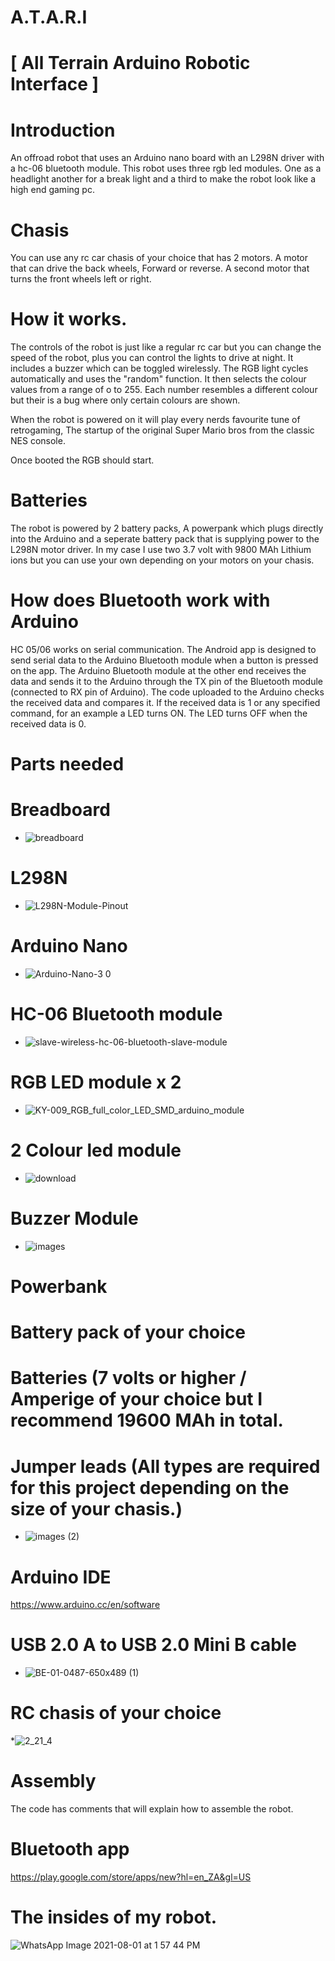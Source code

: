 # A.T.A.R.I 

# [ All Terrain Arduino Robotic Interface ]

# Introduction

An offroad robot that uses an Arduino nano board with an L298N driver with a hc-06 bluetooth module.
This robot uses three rgb led modules.
One as a headlight another for a break light and a third to make the robot look like a high end gaming pc.

# Chasis

You can use any rc car chasis of your choice that has 2 motors.
A motor that can drive the back wheels, Forward or reverse.
A second motor that turns the front wheels left or right.

# How it works.

The controls of the robot is just like a regular rc car but you can change the speed of the robot,
plus you can control the lights to drive at night. It includes a buzzer which can be toggled wirelessly.
The RGB light cycles automatically and uses the "random" 
function. It then selects the colour values from a range of o to 255. Each number resembles a different colour
but their is a bug where only certain colours are shown.

When the robot is powered on it will play every nerds favourite tune of retrogaming, The startup of the original
Super Mario bros from the classic NES console.

Once booted the RGB should start.

# Batteries

The robot is powered by 2 battery packs, A powerpank which plugs directly into the Arduino and a seperate battery pack that is supplying power to the L298N motor driver.
In my case I use two 3.7 volt with 9800 MAh Lithium ions but you can use your own depending on your motors on your chasis.

# How does Bluetooth work with Arduino

HC 05/06 works on serial communication. The Android app is designed to send serial data to the Arduino Bluetooth module when a button is pressed on the app. The Arduino Bluetooth module at the other end receives the data and sends it to the Arduino through the TX pin of the Bluetooth module (connected to RX pin of Arduino). The code uploaded to the Arduino checks the received data and compares it. If the received data is 1 or any specified command, for an example a LED turns ON. The LED turns OFF when the received data is 0. 

# Parts needed

# Breadboard

* ![breadboard](https://user-images.githubusercontent.com/82398683/127671656-f9e62d1d-fa0b-447b-95b4-b6ba1ad2a97a.jpg)

# L298N

* ![L298N-Module-Pinout](https://user-images.githubusercontent.com/82398683/127672154-277cac67-bf73-450f-b9e5-dc42ed50596c.jpg)

# Arduino Nano

* ![Arduino-Nano-3 0](https://user-images.githubusercontent.com/82398683/127672410-e96319b3-2582-42f8-99f3-f3f3e5a1fe02.jpg)

# HC-06 Bluetooth module

* ![slave-wireless-hc-06-bluetooth-slave-module](https://user-images.githubusercontent.com/82398683/127672620-f62c6021-84cd-4932-942f-e80fc319c94b.jpg)

# RGB LED module x 2

* ![KY-009_RGB_full_color_LED_SMD_arduino_module](https://user-images.githubusercontent.com/82398683/127672895-bbf87022-504c-4b7f-9e8a-2a6628627c2a.jpg)


# 2 Colour led module

* ![download](https://user-images.githubusercontent.com/82398683/127743863-cb4527b8-85e8-4f5d-87fe-7545c5a9a578.jpg)


# Buzzer Module

* ![images](https://user-images.githubusercontent.com/82398683/127673218-8c39d16a-7465-40f4-8fd7-95daede3dde2.jpg)

# Powerbank

# Battery pack of your choice

# Batteries (7 volts or higher / Amperige of your choice but I recommend 19600 MAh in total.

# Jumper leads (All types are required for this project depending on the size of your chasis.)

* ![images (2)](https://user-images.githubusercontent.com/82398683/127673967-6dea656f-fca5-4ad1-bbd2-fc0fd8656428.jpg)

# Arduino IDE

https://www.arduino.cc/en/software 

# USB 2.0 A to USB 2.0 Mini B cable

* ![BE-01-0487-650x489 (1)](https://user-images.githubusercontent.com/82398683/127674380-77493e7c-fb12-492c-935a-e1177294504f.jpg)

# RC chasis of your choice

*![2_21_4](https://user-images.githubusercontent.com/82398683/127676134-1a31c811-a375-4d18-9232-0b535d3abe7c.jpg)

# Assembly
The code has comments that will explain how to assemble the robot.

# Bluetooth app


https://play.google.com/store/apps/new?hl=en_ZA&gl=US 

# The insides of my robot.

![WhatsApp Image 2021-08-01 at 1 57 44 PM](https://user-images.githubusercontent.com/82398683/127770087-614c2b12-72d8-4287-be01-f7a6b1ef90c7.jpeg)
















